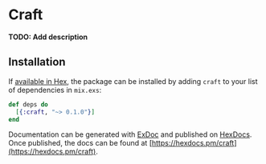# Craft

**TODO: Add description**

## Installation

If [available in Hex](https://hex.pm/docs/publish), the package can be installed
by adding `craft` to your list of dependencies in `mix.exs`:

```elixir
def deps do
  [{:craft, "~> 0.1.0"}]
end
```

Documentation can be generated with [ExDoc](https://github.com/elixir-lang/ex_doc)
and published on [HexDocs](https://hexdocs.pm). Once published, the docs can
be found at [https://hexdocs.pm/craft](https://hexdocs.pm/craft).

